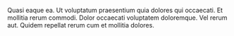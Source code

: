 Quasi eaque ea. Ut voluptatum praesentium quia dolores qui occaecati. Et mollitia rerum commodi. Dolor occaecati voluptatem doloremque. Vel rerum aut. Quidem repellat rerum cum et mollitia dolores.